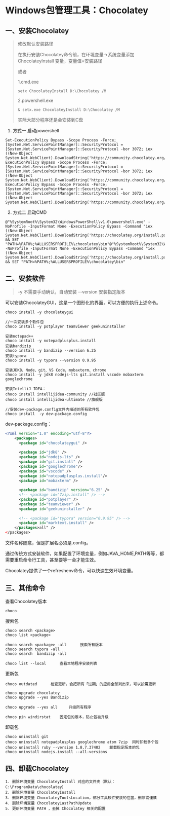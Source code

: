 # Windows包管理工具：Chocolatey

## 一、安装Chocolatey

> 修改默认安装路径
> 
> 在执行安装Chocolatey命令前，在环境变量->系统变量添加 ChocolateyInstall 变量，变量值=安装路径
> 
> 或者
> 
> 1.cmd.exe
> 
> ```
> setx ChocolateyInstall D:\Chocolatey /M
> ```
> 
> 2.powershell.exe
> 
> ```
> & setx.exe ChocolateyInstall D:\Chocolatey /M
> ```
> 
> 实际大部分程序还是会安装到C盘
> 


1. 方式一 启动powershell

```
Set-ExecutionPolicy Bypass -Scope Process -Force; [System.Net.ServicePointManager]::SecurityProtocol = [System.Net.ServicePointManager]::SecurityProtocol -bor 3072; iex ((New-Object System.Net.WebClient).DownloadString('https://community.chocolatey.org/install.ps1'))Set-ExecutionPolicy Bypass -Scope Process -Force; [System.Net.ServicePointManager]::SecurityProtocol = [System.Net.ServicePointManager]::SecurityProtocol -bor 3072; iex ((New-Object System.Net.WebClient).DownloadString('https://community.chocolatey.org/install.ps1'))Set-ExecutionPolicy Bypass -Scope Process -Force; [System.Net.ServicePointManager]::SecurityProtocol = [System.Net.ServicePointManager]::SecurityProtocol -bor 3072; iex ((New-Object System.Net.WebClient).DownloadString('https://community.chocolatey.org/install.ps1'))
```

2. 方式二 启动CMD

```
@"%SystemRoot%\System32\WindowsPowerShell\v1.0\powershell.exe" -NoProfile -InputFormat None -ExecutionPolicy Bypass -Command "iex ((New-Object System.Net.WebClient).DownloadString('https://chocolatey.org/install.ps1'))" && SET "PATH=%PATH%;%ALLUSERSPROFILE%\chocolatey\bin"@"%SystemRoot%\System32\WindowsPowerShell\v1.0\powershell.exe" -NoProfile -InputFormat None -ExecutionPolicy Bypass -Command "iex ((New-Object System.Net.WebClient).DownloadString('https://chocolatey.org/install.ps1'))" && SET "PATH=%PATH%;%ALLUSERSPROFILE%\chocolatey\bin"
```



## 二、安装软件

> -y 不需要手动确认，自动安装
> --version 安装指定版本


可以安装ChocolateyGUI，这是一个图形化的界面，可以方便的执行上述命令。
```
choco install -y chocolateygui

//一次安装多个软件包
choco install -y potplayer teamviewer geekuninstaller

安装notepad++
choco install -y notepadplusplus.install
安装bandizip
choco install -y bandizip --version 6.25
安装typora
choco install -y typora --version 0.9.95

安装JDK8、Node、git、VS Code、mobaxterm、chrome
choco install -y jdk8 nodejs-lts git.install vscode mobaxterm googlechrome

安装IntelliJ IDEA：
choco install intellijidea-community //社区版
choco install intellijidea-ultimate //旗舰版

//安装dev-package.config文件内描述的所有软件包
choco install  -y dev-package.config
```

dev-package.config：
```xml
<?xml version="1.0" encoding="utf-8"?>
	<packages>
	  <package id="chocolateygui" />
	  
	  <package id="jdk8" />
	  <package id="nodejs-lts" />
	  <package id="git.install" />
	  <package id="googlechrome"/>
	  <package id="vscode" />
	  <package id="notepadplusplus.install"/>
	  <package id="mobaxterm" />
	  
	  <package id="bandizip" version="6.25" />
	  <!-- <package id="7zip.install" /> -->
	  <package id="potplayer" />
	  <package id="teamviewer" />
	  <package id="geekuninstaller" />
	  
	  <!-- <package id="typora" version="0.9.95" /> -->
	  <package id="marktext.install" />
	</packages>all" />
</packages>
```

<?xml version="1.0" encoding="utf-8"?>

文件名称随意，但是扩展名必须是.config。

通过传统方式安装软件，如果配置了环境变量，例如JAVA_HOME,PATH等等，都需要重启命令行工具，甚至要等一会才能生效。

Chocolatey提供了一个refreshenv命令，可以快速生效环境变量。



## 三、其他命令

查看Chocolatey版本
```
choco
```
搜索包
```
choco search <package>
choco list <package>

choco search <package> -all      搜索所有版本
choco search typora -all
choco search  bandizip -all

choco list --local 		查看本地程序安装列表
```

更新包
```
choco outdated  	检查更新，会把所有「过期」的应用全部列出来，可以按需更新

choco upgrade chocolatey
choco upgrade --yes Bandizip

choco upgrade --yes all  	升级所有程序

choco pin windirstat 	固定包的版本，防止包被升级 
```


卸载包
```
choco uninstall git
choco uninstall notepadplusplus googlechrome atom 7zip  同时卸载多个包
choco uninstall ruby --version 1.8.7.37402    卸载指定版本的包
choco uninstall nodejs.install --all-versions
```




## 四、卸载Chocolatey
```
1. 删除环境变量 ChocolateyInstall 对应的文件夹（默认：C:\ProgramData\chocolatey）
2. 删除环境变量 ChocolateyInstall 
3. 删除环境变量 ChocolateyToolsLocation，部分工具软件安装的位置，删除需谨慎
4. 删除环境变量 ChocolateyLastPathUpdate
5. 更新环境变量 PATH ，去掉 Chocolatey 相关的配置
```